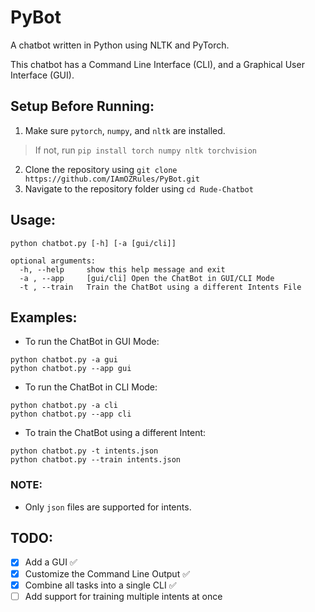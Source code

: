 # PyBot
A chatbot written in Python using NLTK and PyTorch.

This chatbot has a Command Line Interface (CLI), and a Graphical User Interface (GUI).

## Setup Before Running:
1. Make sure ```pytorch```, ```numpy```, and ```nltk``` are installed.
> If not, run ```pip install torch numpy nltk torchvision```
2. Clone the repository using ```git clone https://github.com/IAmOZRules/PyBot.git```
3. Navigate to the repository folder using ```cd Rude-Chatbot```

## Usage:

```
python chatbot.py [-h] [-a [gui/cli]]

optional arguments:
  -h, --help     show this help message and exit
  -a , --app     [gui/cli] Open the ChatBot in GUI/CLI Mode
  -t , --train   Train the ChatBot using a different Intents File
```

## Examples:
- To run the ChatBot in GUI Mode:
```
python chatbot.py -a gui
python chatbot.py --app gui
```
- To run the ChatBot in CLI Mode:
```
python chatbot.py -a cli
python chatbot.py --app cli
```
- To train the ChatBot using a different Intent:
```
python chatbot.py -t intents.json
python chatbot.py --train intents.json
```

### NOTE:
- Only ```json``` files are supported for intents.

## TODO:
- [x] Add a GUI ✅
- [x] Customize the Command Line Output ✅
- [x] Combine all tasks into a single CLI ✅
- [ ] Add support for training multiple intents at once
